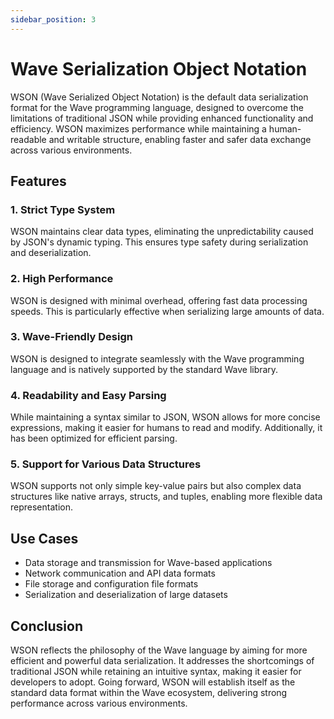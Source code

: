 ```yaml
---
sidebar_position: 3
---
```


# Wave Serialization Object Notation
WSON (Wave Serialized Object Notation) is the default data serialization format for the Wave programming language, designed to overcome the limitations of traditional JSON while providing enhanced functionality and efficiency. WSON maximizes performance while maintaining a human-readable and writable structure, enabling faster and safer data exchange across various environments.

## Features
### 1. **Strict Type System**
WSON maintains clear data types, eliminating the unpredictability caused by JSON's dynamic typing. This ensures type safety during serialization and deserialization.

### 2. **High Performance**
WSON is designed with minimal overhead, offering fast data processing speeds. This is particularly effective when serializing large amounts of data.

### 3. **Wave-Friendly Design**
WSON is designed to integrate seamlessly with the Wave programming language and is natively supported by the standard Wave library.

### 4. **Readability and Easy Parsing**
While maintaining a syntax similar to JSON, WSON allows for more concise expressions, making it easier for humans to read and modify. Additionally, it has been optimized for efficient parsing.

### 5. **Support for Various Data Structures**
WSON supports not only simple key-value pairs but also complex data structures like native arrays, structs, and tuples, enabling more flexible data representation.

## Use Cases
- Data storage and transmission for Wave-based applications
- Network communication and API data formats
- File storage and configuration file formats
- Serialization and deserialization of large datasets


## Conclusion
WSON reflects the philosophy of the Wave language by aiming for more efficient and powerful data serialization. It addresses the shortcomings of traditional JSON while retaining an intuitive syntax, making it easier for developers to adopt. Going forward, WSON will establish itself as the standard data format within the Wave ecosystem, delivering strong performance across various environments.
